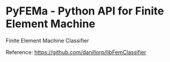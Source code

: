 # PyFEMa - Python API for Finite Element Machine

Finite Element Machine Classifier

Reference:
https://github.com/danillorp/libFemClassifier
